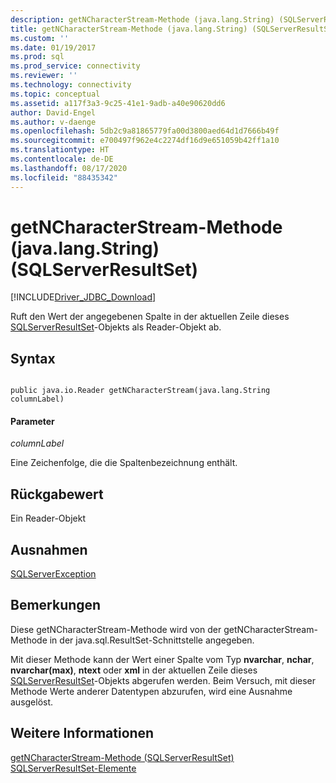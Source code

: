 ```yaml
---
description: getNCharacterStream-Methode (java.lang.String) (SQLServerResultSet)
title: getNCharacterStream-Methode (java.lang.String) (SQLServerResultSet) | Microsoft-Dokumentation
ms.custom: ''
ms.date: 01/19/2017
ms.prod: sql
ms.prod_service: connectivity
ms.reviewer: ''
ms.technology: connectivity
ms.topic: conceptual
ms.assetid: a117f3a3-9c25-41e1-9adb-a40e90620dd6
author: David-Engel
ms.author: v-daenge
ms.openlocfilehash: 5db2c9a81865779fa00d3800aed64d1d7666b49f
ms.sourcegitcommit: e700497f962e4c2274df16d9e651059b42ff1a10
ms.translationtype: HT
ms.contentlocale: de-DE
ms.lasthandoff: 08/17/2020
ms.locfileid: "88435342"
---
```

# <a name="getncharacterstream-method-javalangstring-sqlserverresultset"></a>getNCharacterStream-Methode (java.lang.String) (SQLServerResultSet)
[!INCLUDE[Driver_JDBC_Download](../../../includes/driver_jdbc_download.md)]

  Ruft den Wert der angegebenen Spalte in der aktuellen Zeile dieses [SQLServerResultSet](../../../connect/jdbc/reference/sqlserverresultset-class.md)-Objekts als Reader-Objekt ab.  
  
## <a name="syntax"></a>Syntax  
  
```  
  
public java.io.Reader getNCharacterStream(java.lang.String columnLabel)  
```  
  
#### <a name="parameters"></a>Parameter  
 *columnLabel*  
  
 Eine Zeichenfolge, die die Spaltenbezeichnung enthält.  
  
## <a name="return-value"></a>Rückgabewert  
 Ein Reader-Objekt  
  
## <a name="exceptions"></a>Ausnahmen  
 [SQLServerException](../../../connect/jdbc/reference/sqlserverexception-class.md)  
  
## <a name="remarks"></a>Bemerkungen  
 Diese getNCharacterStream-Methode wird von der getNCharacterStream-Methode in der java.sql.ResultSet-Schnittstelle angegeben.  
  
 Mit dieser Methode kann der Wert einer Spalte vom Typ **nvarchar**, **nchar**, **nvarchar(max)**, **ntext** oder **xml** in der aktuellen Zeile dieses [SQLServerResultSet](../../../connect/jdbc/reference/sqlserverresultset-class.md)-Objekts abgerufen werden. Beim Versuch, mit dieser Methode Werte anderer Datentypen abzurufen, wird eine Ausnahme ausgelöst.  
  
## <a name="see-also"></a>Weitere Informationen  
 [getNCharacterStream-Methode &#40;SQLServerResultSet&#41;](../../../connect/jdbc/reference/getncharacterstream-method-sqlserverresultset.md)   
 [SQLServerResultSet-Elemente](../../../connect/jdbc/reference/sqlserverresultset-members.md)  
  
  
